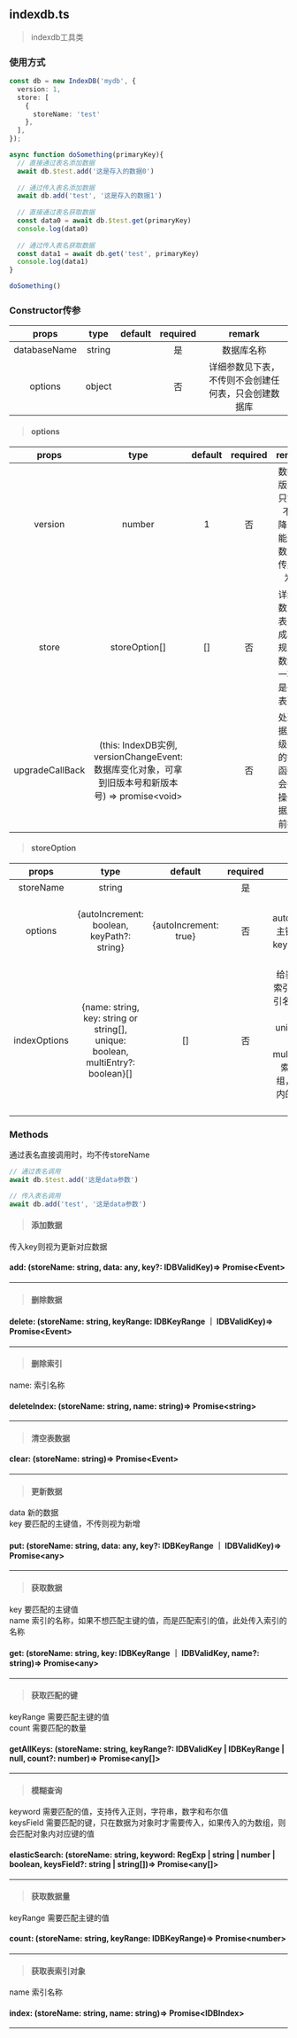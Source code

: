 ## indexdb.ts
>indexdb工具类
### 使用方式
```ts
const db = new IndexDB('mydb', {
  version: 1,
  store: [
    {
      storeName: 'test'
    },
  ],
});

async function doSomething(primaryKey){
  // 直接通过表名添加数据
  await db.$test.add('这是存入的数据0')
  
  // 通过传入表名添加数据
  await db.add('test', '这是存入的数据1')
  
  // 直接通过表名获取数据
  const data0 = await db.$test.get(primaryKey)
  console.log(data0)
  
  // 通过传入表名获取数据
  const data1 = await db.get('test', primaryKey)
  console.log(data1)
}

doSomething()
```
### Constructor传参
| props        | type        | default     | required      |    remark      |
| :------------: | :-----------: | :-----------: | :-----------: | :--------------: |
| databaseName  |  string   |     |  是  | 数据库名称 |
| options        |  object    |        |  否  | 详细参数见下表，不传则不会创建任何表，只会创建数据库 |

>#### options
| props        | type        | default     | required      |    remark      |
| :------------: | :-----------: | :-----------: | :-----------: | :--------------: |
| version  |  number   |  1   |  否  | 数据库版本，只能升不能降，不能是小数，不传默认为1 |
| store        |  storeOption[]    |   []     |  否  | 详细参数见下表，生成表的规则，数组每一项都是一个表配置 |
| upgradeCallBack        |  (this: IndexDB实例, versionChangeEvent: 数据库变化对象，可拿到旧版本号和新版本号) => promise\<void>  |        |  否  | 处理数据库升级事件的钩子函数，会在类操作数据库之前执行 |
>#### storeOption
| props        | type        | default     | required      |    remark      |
| :------------: | :-----------: | :-----------: | :-----------: | :--------------: |
| storeName  |  string   |     |  是  | 表名 |
| options        |  {autoIncrement: boolean, keyPath?: string}    |   {autoIncrement: true}     |  否  | 表配置，autoIncrement：主键是否自增，keyPath：主键名称 |
| indexOptions   |  {name: string, key: string or string[], unique: boolean, multiEntry?: boolean}[]  |   []     |  否  | 给表添加额外的索引，name：索引名称，key：索引主键，unique：主键是否唯一，multiEntry：如果索引主键为数组，则会给数组内的主键都设置索引 |

### Methods
通过表名直接调用时，均不传storeName
```ts
// 通过表名调用
await db.$test.add('这是data参数')

// 传入表名调用
await db.add('test', '这是data参数')
```
>#### 添加数据
传入key则视为更新对应数据
#### add: (storeName: string, data: any, key?: IDBValidKey)=> Promise\<Event>
<hr/>

>#### 删除数据
#### delete: (storeName: string, keyRange: IDBKeyRange ｜ IDBValidKey)=> Promise\<Event>
<hr/>

>#### 删除索引
name: 索引名称<br/>
#### deleteIndex: (storeName: string, name: string)=> Promise\<string>
<hr/>

>#### 清空表数据
#### clear: (storeName: string)=> Promise\<Event>
<hr/>

>#### 更新数据
data 新的数据<br>
key 要匹配的主键值，不传则视为新增<br>
#### put: (storeName: string, data: any, key?: IDBKeyRange ｜ IDBValidKey)=> Promise\<any>
<hr/>

>#### 获取数据
key 要匹配的主键值<br>
name 索引的名称，如果不想匹配主键的值，而是匹配索引的值，此处传入索引的名称<br>
#### get: (storeName: string, key: IDBKeyRange ｜ IDBValidKey, name?: string)=> Promise\<any>
<hr/>

>#### 获取匹配的键
keyRange 需要匹配主键的值<br>
count 需要匹配的数量<br>
#### getAllKeys: (storeName: string, keyRange?: IDBValidKey | IDBKeyRange | null, count?: number)=> Promise\<any[]>
<hr/>

>#### 模糊查询
keyword 需要匹配的值，支持传入正则，字符串，数字和布尔值<br>
keysField 需要匹配的键，只在数据为对象时才需要传入，如果传入的为数组，则会匹配对象内对应键的值<br>
#### elasticSearch: (storeName: string, keyword: RegExp | string | number | boolean, keysField?: string | string[])=> Promise\<any[]>
<hr/>

>#### 获取数据量
keyRange 需要匹配主键的值<br>
#### count: (storeName: string, keyRange: IDBKeyRange)=> Promise\<number>
<hr/>

>#### 获取表索引对象
name 索引名称<br>
#### index: (storeName: string, name: string)=> Promise\<IDBIndex>
<hr/>
